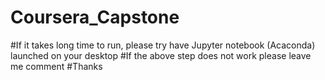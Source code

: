 # Coursera_Capstone
#If it takes long time to run, please try have Jupyter notebook (Acaconda) launched on your desktop
#If the above step does not work please leave me comment
#Thanks
